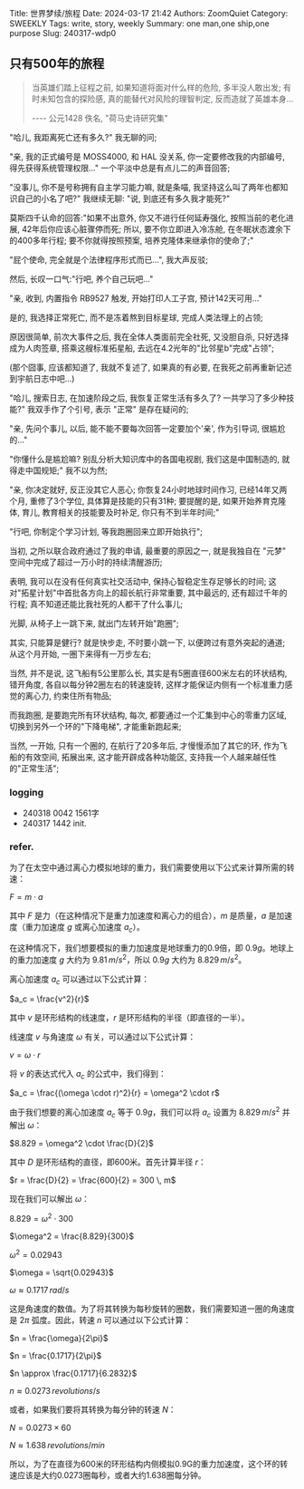 Title: 世界梦续/旅程
Date: 2024-03-17 21:42
Authors: ZoomQuiet
Category: SWEEKLY
Tags: write, story, weekly
Summary: one man,one ship,one purpose
Slug: 240317-wdp0

## 只有500年的旅程
> 当英雄们踏上征程之前, 如果知道将面对什么样的危险, 多半没人敢出发;
> 有时未知包含的探险感, 真的能替代对风险的理智判定, 反而造就了英雄本身...
>
> ---- 公元1428 佚名, "荷马史诗研究集"


"哈儿, 我距离死亡还有多久?" 我无聊的问;

"亲, 我的正式编号是 MOSS4000, 和 HAL 没关系, 你一定要修改我的内部编号, 得先获得系统管理权限..." 一个平淡中总是有点儿二的声音回答;

"没事儿, 你不是号称拥有自主学习能力嘛, 就是条喵, 我坚持这么叫了两年也都知识自己的小名了吧?" 我继续无聊: "说, 到底还有多久我才能死?"

莫斯四千认命的回答:"如果不出意外, 你又不进行任何延寿强化, 按照当前的老化进展, 42年后你应该心脏骤停而死; 所以, 要不你立即进入冷冻舱, 在冬眠状态渡余下的400多年行程; 要不你就得按照预案, 培养克隆体来继承你的使命了;"

"屁个使命, 完全就是个法律程序形式而已...", 我大声反驳;

然后, 长叹一口气:"行吧, 养个自己玩吧..."

"亲, 收到, 内置指令 RB9527 触发, 开始打印人工子宫, 预计142天可用..."

是的, 我选择正常死亡, 而不是冻着熬到目标星球, 完成人类法理上的占领;

原因很简单, 前次大事件之后, 我在全体人类面前完全社死, 又没胆自杀, 只好选择成为人肉签章, 搭乘这艘标准拓星船, 去远在4.2光年的"比邻星b"完成"占领";

(那个囧事, 应该都知道了, 我就不复述了, 如果真的有必要, 在我死之前再重新记述到宇航日志中吧...)

"哈儿, 搜索日志, 在加速阶段之后, 我恢复正常生活有多久了? 一共学习了多少种技能?" 我双手作了个引号, 表示 "正常" 是存在疑问的;

"亲, 先问个事儿, 以后, 能不能不要每次回答一定要加个'亲', 作为引导词, 很尴尬的..."

"你懂什么是尴尬嘛? 别乱分析大知识库中的各国电视剧, 我们这是中国制造的, 就得走中国规矩;" 我不以为然;

"亲, 你决定就好, 反正没其它人恶心; 你恢复24小时地球时间作习, 已经14年又两个月, 重修了3个学位, 具体算是技能的只有31种; 要提醒的是, 如果开始养育克隆体, 育儿, 教育相关的技能要及时补足, 你只有不到半年时间;"

"行吧, 你制定个学习计划, 等我跑圈回来立即开始执行";

当初, 之所以联合政府通过了我的申请, 最重要的原因之一, 就是我独自在 "元梦" 空间中完成了超过一万小时的持续清醒游历;

表明, 我可以在没有任何真实社交活动中, 保持心智稳定生存足够长的时间;
这对"拓星计划"中首批各方向上的超长航行非常重要, 其中最远的, 还有超过千年的行程; 真不知道还能比我社死的人都干了什么事儿;

光脚, 从椅子上一跳下来, 就出门左转开始"跑圈";

其实, 只能算是健行? 就是快步走, 不时要小跳一下, 以便跨过有意外突起的通道;
从这个月开始, 一圈下来得有一万步左右;

当然, 并不是说, 这飞船有5公里那么长, 其实是有5圈直径600米左右的环状结构,
错开角度, 各自以每分钟2圈左右的转速旋转, 这样才能保证内侧有一个标准重力感觉的离心力, 约束住所有物品;

而我跑圈, 是要跑完所有环状结构, 每次, 都要通过一个汇集到中心的零重力区域, 切换到另外一个环的"下降电梯", 才能重新跑起来;

当然, 一开始, 只有一个圈的, 在航行了20多年后, 才慢慢添加了其它的环, 作为飞船的有效空间, 拓展出来, 这才能开辟成各种功能区, 支持我一个人越来越任性的"正常生活";



### logging

- 240318 0042 1561字
- 240317 1442 init.

### refer.


为了在太空中通过离心力模拟地球的重力，我们需要使用以下公式来计算所需的转速：

$F=m \cdot a$

其中 $F$ 是力（在这种情况下是重力加速度和离心力的组合），$m$ 是质量，$a$ 是加速度（重力加速度 $g$ 或离心加速度 $a_c$）。

在这种情况下，我们想要模拟的重力加速度是地球重力的0.9倍，即 $0.9g$。地球上的重力加速度 $g$ 大约为 $9.81 \, m/s^2$，所以 $0.9g$ 大约为 $8.829 \, m/s^2$。

离心加速度 $a_c$ 可以通过以下公式计算：

$a_c = \frac{v^2}{r}$

其中 $v$ 是环形结构的线速度，$r$ 是环形结构的半径（即直径的一半）。

线速度 $v$ 与角速度 $\omega$ 有关，可以通过以下公式计算：

$v = \omega \cdot r$

将 $v$ 的表达式代入 $a_c$ 的公式中，我们得到：

$a_c = \frac{(\omega \cdot r)^2}{r} = \omega^2 \cdot r$

由于我们想要的离心加速度 $a_c$ 等于 $0.9g$，我们可以将 $a_c$ 设置为 $8.829 \, m/s^2$ 并解出 $\omega$：

$8.829 = \omega^2 \cdot \frac{D}{2}$

其中 $D$ 是环形结构的直径，即600米。首先计算半径 $r$：

$r = \frac{D}{2} = \frac{600}{2} = 300 \, m$

现在我们可以解出 $\omega$：

$8.829 = \omega^2 \cdot 300$

$\omega^2 = \frac{8.829}{300}$

$\omega^2 = 0.02943$

$\omega = \sqrt{0.02943}$

$\omega \approx 0.1717 \, rad/s$

这是角速度的数值。为了将其转换为每秒旋转的圈数，我们需要知道一圈的角速度是 $2\pi$ 弧度。因此，转速 $n$ 可以通过以下公式计算：

$n = \frac{\omega}{2\pi}$

$n = \frac{0.1717}{2\pi}$

$n \approx \frac{0.1717}{6.2832}$

$n \approx 0.0273 \, revolutions/s$

或者，如果我们要将其转换为每分钟的转速 $N$：

$N = 0.0273 \times 60$

$N \approx 1.638 \, revolutions/min$

所以，为了在直径为600米的环形结构内侧模拟0.9G的重力加速度，这个环的转速应该是大约0.0273圈每秒，或者大约1.638圈每分钟。

















